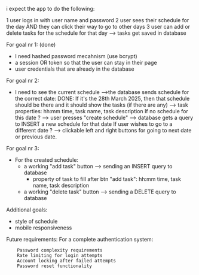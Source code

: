 i expect the app to do the following: 

1 user logs in with user name and password 
2 user sees their schedule for the day AND they can click their way to go to other days
3 user can add or delete tasks for the schedule for that day --> tasks get saved in database



For goal nr 1: (done)
- I need hashed password mecahnism (use bcrypt)
- a session OR token so that the user can stay in their page
- user credentials that are already in the database



For goal nr 2: 
- I need to see the current schedule -->the database sends schedule for the correct date: 
        DONE: If it's the 28th March 2025, then that schedule should be there and it should show the tasks (if there are any) 
            --> task properties: hh:mm time, task name, task description
        If no schedule for this date ? --> user presses "create schedule" --> database gets a query to INSERT a new schedule for that date
        If user wishes to go to a different date ? --> clickable left and right buttons for going to next date or previous date.

For goal nr 3: 
- For the created schedule:
    - a working "add task" button --> sending an INSERT query to database
        - property of task to fill after btn "add task": hh:mm time, task name, task description  
    - a working "delete task" button --> sending a DELETE query to database



Additional goals:
- style of schedule
- mobile responsiveness
 


 Future requirements:
 For a complete authentication system:

        Password complexity requirements
        Rate limiting for login attempts
        Account locking after failed attempts
        Password reset functionality